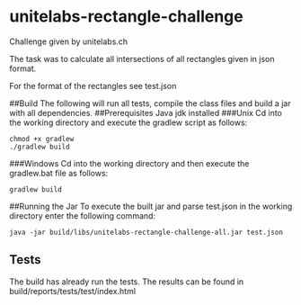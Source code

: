 # unitelabs-rectangle-challenge

Challenge given by unitelabs.ch 

The task was to calculate all intersections 
of all rectangles given in json format.

For the format of the rectangles see test.json

##Build
The following will run all tests, compile the class files and 
build a jar with all dependencies.
##Prerequisites
Java jdk installed
###Unix
Cd into the working directory and execute the gradlew script 
as follows:

```
chmod +x gradlew
./gradlew build
```
###Windows
Cd into the working directory and then execute the gradlew.bat
file as follows:
```
gradlew build
```

##Running the Jar
To execute the built jar and parse test.json in the working directory
enter the following command:

```
java -jar build/libs/unitelabs-rectangle-challenge-all.jar test.json
```

## Tests
The build has already run the tests.
The results can be found in build/reports/tests/test/index.html
